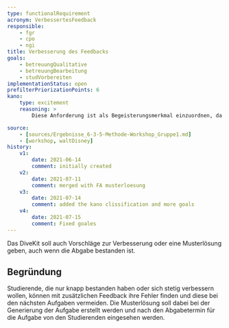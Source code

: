 ```yaml
---
type: functionalRequirement
acronym: VerbessertesFeedback
responsible: 
    - fgr
    - cpo
    - ngi
title: Verbesserung des Feedbacks 
goals: 
    - betreuungQualitative
    - betreuungBearbeitung
    - studVorbereiten
implementationStatus: open
prefilterPriorizationPoints: 6
kano:
    type: excitement
    reasoning: >
        Diese Anforderung ist als Begeisterungsmerkmal einzuordnen, da bei einem Fehlen die Nutzer*innen die nötigen Informationen über das Bestehen der Abgabe und die Punktzahl         erhalten. Würde es aber implementiert sein, würde das viele Student * innen freuen, da sie sich zusätzlich zum Bestehen auch noch weiter Verbessern können und keine             knappen Abgaben mehr haben.

source:
    - [sources/Ergebnisse_6-3-5-Methode-Workshop_Gruppe1.md]
    - [workshop, waltDisney]
history:
    v1:
        date: 2021-06-14
        comment: initially created
    v2:
        date: 2021-07-11
        comment: merged with FA musterloesung
    v3:
        date: 2021-07-14
        comment: added the kano clissification and more goals
    v4:
        date: 2021-07-15
        comment: Fixed goales
---
```


Das DiveKit soll auch Vorschläge zur Verbesserung oder eine Musterlösung geben, auch wenn die Abgabe bestanden ist.

## Begründung

Studierende, die nur knapp bestanden haben oder sich stetig verbessern wollen, können mit zusätzlichen Feedback ihre Fehler finden und diese bei den nächsten Aufgaben vermeiden. Die Musterlösung soll dabei bei der Generierung der Aufgabe erstellt werden und nach den Abgabetermin für die Aufgabe von den Studierenden eingesehen werden.
